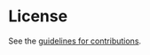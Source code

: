 # License

See the
[guidelines for contributions](https://github.com/OR13/draft-steele-vp-verifier/blob/main/CONTRIBUTING.md).
